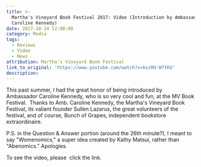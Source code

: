 ```yaml
---
title: >-
  Martha's Vineyard Book Festival 2017: Video (Introduction by Ambassador
  Caroline Kennedy)
date: 2017-10-24 12:00:00
category: Media
tags:
  - Reviews
  - Video
  - News
attribution: Martha's Vineyard Book Festival
link_to_original: 'https://www.youtube.com/watch?v=kscMU-W7tKU'
description:
---
```



This past summer, I had the great honor of being introduced by Ambassador Caroline Kennedy, who is so very cool and fun, at the MV Book Festival.  Thanks to Amb. Caroline Kennedy, the Martha's Vineyard Book Festival, its valiant founder Sullen Lazarus, the great volunteers of the festival, and of course, Bunch of Grapes, independent bookstore extraordinaire.

P.S. in the Question & Answer portion (around the 26th minute?), I meant to say "Womenomics," a super idea created by Kathy Matsui, rather than "Abenomics." Apologies.

To see the video, please  click the link.